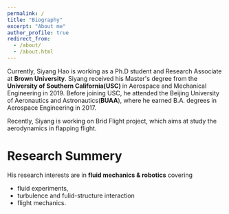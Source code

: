 ```yaml
---
permalink: /
title: "Biography"
excerpt: "About me"
author_profile: true
redirect_from: 
  - /about/
  - /about.html
---
```


Currently, Siyang Hao is working as a Ph.D student and Research Associate at  <strong>Brown University</strong>. 
Siyang received his Master's degree from the <strong> University of Southern California(USC) </strong>in Aerospace and Mechanical Engineering in 2019. Before joining USC, he attended the Beijing University of Aeronautics and Astronautics(<strong>BUAA</strong>), where he earned B.A. degrees in Aerospace Engineering in 2017.

Recently, Siyang is working on Brid Flight project, which aims at study the aerodynamics in flapping flight.

Research Summery 
======
His research interests are in <strong>fluid mechanics & robotics</strong> covering 

  * fluid experiments, 
  * turbulence and fulid-structure interaction 
  * flight mechanics. 

